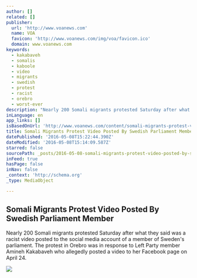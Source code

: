 ```yaml
---
author: []
related: []
publisher:
  url: 'http://www.voanews.com'
  name: VOA
  favicon: 'http://www.voanews.com/img/voa/favicon.ico'
  domain: www.voanews.com
keywords:
  - kakabaveh
  - somalis
  - kaboole
  - video
  - migrants
  - swedish
  - protest
  - racist
  - orebro
  - worst-ever
description: "Nearly 200 Somali migrants protested Saturday after what they said was a racist video posted to the social media account of a member of Sweden's parliament. The protest in Orebro was in response to Left Party member Amineh Kakabaveh who allegedly posted a video to her Facebook page on April 24."
inLanguage: en
app_links: []
isBasedOnUrl: 'http://www.voanews.com/content/somali-migrants-protest-video-posted-by-swedish-parliament-member/3320385.html'
title: Somali Migrants Protest Video Posted By Swedish Parliament Member
datePublished: '2016-05-08T15:22:44.390Z'
dateModified: '2016-05-08T15:14:09.587Z'
starred: false
sourcePath: _posts/2016-05-08-somali-migrants-protest-video-posted-by-swedish-parliament-m.md
inFeed: true
hasPage: false
inNav: false
_context: 'http://schema.org'
_type: MediaObject

---
```

<article style=""><h1>Somali Migrants Protest Video Posted By Swedish Parliament Member</h1><p>Nearly 200 Somali migrants protested Saturday after what they said was a racist video posted to the social media account of a member of Sweden's parliament. The protest in Orebro was in response to Left Party member Amineh Kakabaveh who allegedly posted a video to her Facebook page on April 24.</p><img src="http://gdb.voanews.com/E0C45212-46C9-456E-94E0-2513D2F8DB95_mw1024_mh1024_s.jpg" /></article>